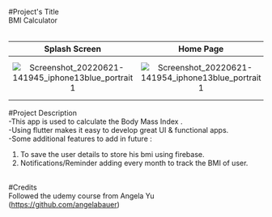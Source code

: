 #Project's Title <br>
BMI Calculator<br> <br>

  Splash Screen                                                                                                                                               | Home Page                                                                                                                                                    | Home page Funcitoning                                                                                                                                        | Result Page                  
:----------------------------------------------------------------------------------------------------------------------------------------------------------:|:------------------------------------------------------------------------------------------------------------------------------------------------------------:|:------------------------------------------------------------------------------------------------------------------------------------------------------------:|:------------------------------------------------------------------------------------------------------------------------------------------------------------:
![Screenshot_20220621-141945_iphone13blue_portrait 1](https://user-images.githubusercontent.com/84262004/174787220-d64ee946-9a44-45f1-acf3-cedbc5d3a121.png)| ![Screenshot_20220621-141954_iphone13blue_portrait 1](https://user-images.githubusercontent.com/84262004/174787349-40277e9f-6ed9-4ea8-990e-386729b8c01a.png) | ![Screenshot_20220621-142037_iphone13blue_portrait 1](https://user-  images.githubusercontent.com/84262004/174787444-14626f21-c6f2-4569-90a4-37c3e49504e6.png) | ![Screenshot_20220621-142047_iphone13blue_portrait 1](https://user-images.githubusercontent.com/84262004/174787517-1a04740e-8d58-41d5-a718-ca7fa0cc433b.png)

  
 

#Project Description <br>
-This app is used to calculate the Body Mass Index .<br>
-Using flutter makes it easy to develop great UI & functional apps.<br>
-Some additional features to add in future :<br>
  1. To save the user details to store his bmi using firebase.<br>
  2. Notifications/Reminder adding every month to track the BMI of user.<br> <br>


#Credits<br>
Followed the udemy course from Angela Yu (https://github.com/angelabauer)<br>
